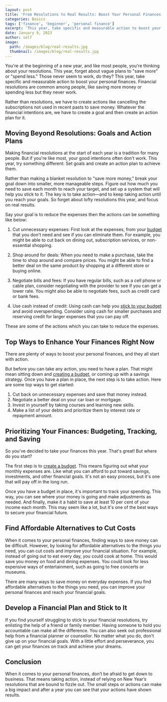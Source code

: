 ```yaml
---
layout: post
title: 'From Resolutions to Real Results: Boost Your Personal Finances With Action'
categories: Basics
tags: ['finance', 'beginner', 'personal finance']
excerpt: 'This year, take specific and measurable action to boost your personal finances. Financial resolutions are common among people, like saving more money or spending less but they never work.'
date: January 9, 2023
author: self
image:
  path: /images/blog/real-results.jpg
  thumbnail: /images/blog/real-results.jpg
---
```


You're at the beginning of a new year, and like most people, you're thinking about your resolutions. This year, forget about vague plans to "save more" or "spend less." Those never seem to work, do they? This year, take specific and measurable action to boost your personal finances. Financial resolutions are common among people, like saving more money or spending less but they never work.

Rather than resolutions, we have to create actions like cancelling the subscriptions not used in recent pasts to save money. Whatever the financial intentions are, we have to create a goal and then create an action plan for it.

## Moving Beyond Resolutions: Goals and Action Plans

Making financial resolutions at the start of each year is a tradition for many people. But if you're like most, your good intentions often don't work. This year, try something different: Set goals and create an action plan to achieve them.

Rather than making a blanket resolution to "save more money," break your goal down into smaller, more manageable steps. Figure out how much you need to save each month to reach your target, and set up a system that will help you stick to it. The key is to take action—and to keep taking action until you reach your goals. So forget about lofty resolutions this year, and focus on real results.

Say your goal is to reduce the expenses then the actions can be something like below:

1. Cut unnecessary expenses: First look at the expenses, from your [budget](https://finance.gopeshsharma.dev/basics/creating-budget/) that you don't need and see if you can eliminate them. For example, you might be able to cut back on dining out, subscription services, or non-essential shopping.

2. Shop around for deals: When you need to make a purchase, take the time to shop around and compare prices. You might be able to find a better deal on the same product by shopping at a different store or buying online.

3. Negotiate bills and fees: If you have regular bills, such as a cell phone or cable plan, consider negotiating with the provider to see if you can get a lower rate. You might also be able to negotiate fees, such as credit card or bank fees.

4. Use cash instead of credit: Using cash can help you [stick to your budget](https://finance.gopeshsharma.dev/basics/managing-budget/) and avoid overspending. Consider using cash for smaller purchases and reserving credit for larger expenses that you can pay off.

These are some of the actions which you can take to reduce the expenses.

## Top Ways to Enhance Your Finances Right Now

There are plenty of ways to boost your personal finances, and they all start with action.

But before you can take any action, you need to have a plan. That might mean sitting down and [creating a budget](https://finance.gopeshsharma.dev/basics/creating-budget/), or coming up with a savings strategy. Once you have a plan in place, the next step is to take action. Here are some top ways to get started:

1. Cut back on unnecessary expenses and save that money instead.
2. Negotiate a better deal on your car loan or mortgage.
3. Invest in yourself by taking courses and learning new skills.
4. Make a list of your debts and prioritize them by interest rate or repayment amount.

## Prioritizing Your Finances: Budgeting, Tracking, and Saving

So you've decided to take your finances this year. That's great! But where do you start?

The first step is to [create a budget](https://finance.gopeshsharma.dev/basics/creating-budget/). This means figuring out what your monthly expenses are. Like what you can afford to put toward savings, investments, and other financial goals. It's not an easy process, but it's one that will pay off in the long run.

Once you have a budget in place, it's important to track your spending. This way, you can see where your money is going and make adjustments as needed. And finally, make it a habit to save at least 10 per cent of your income each month. This may seem like a lot, but it's one of the best ways to secure your financial future.

## Find Affordable Alternatives to Cut Costs

When it comes to your personal finances, finding ways to save money can be difficult. However, by looking for affordable alternatives to the things you need, you can cut costs and improve your financial situation. For example, instead of going out to eat every day, you could cook at home. This would save you money on food and dining expenses. You could look for less expensive ways of entertainment, such as going to free concerts or museums.

There are many ways to save money on everyday expenses. If you find affordable alternatives to the things you need, you can improve your personal finances and reach your financial goals.

## Develop a Financial Plan and Stick to It

If you find yourself struggling to stick to your financial resolutions, try enlisting the help of a friend or family member. Having someone to hold you accountable can make all the difference. You can also seek out professional help from a financial planner or counsellor. No matter what you do, don't give up on your financial goals. With a little effort and perseverance, you can get your finances on track and achieve your dreams.

## Conclusion

When it comes to your personal finances, don’t be afraid to get down to business. That means taking action, instead of relying on New Year’s resolutions that are bound to fizzle out. The small steps or actions can make a big impact and after a year you can see that your actions have shown results.
